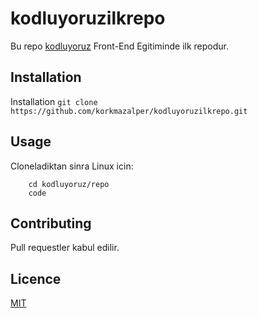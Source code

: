 # kodluyoruzilkrepo

Bu repo [kodluyoruz](www.google.com) Front-End Egitiminde ilk repodur.

## Installation
Installation
`git clone https://github.com/korkmazalper/kodluyoruzilkrepo.git`
## Usage
Cloneladiktan sinra
Linux icin:
```OS
    cd kodluyoruz/repo
    code
 ```
## Contributing
Pull requestler kabul edilir.

## Licence

[MIT](www.mit.edu)